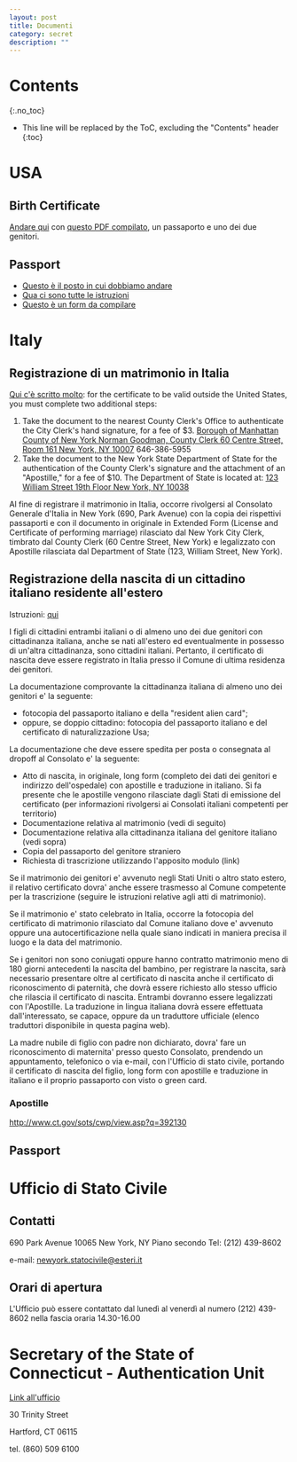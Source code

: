```yaml
---
layout: post
title: Documenti
category: secret
description: ""
---
```


# Contents
{:.no_toc}

* This line will be replaced by the ToC, excluding the "Contents" header
{:toc}

# USA

## Birth Certificate

[Andare qui](http://www.cityofnewhaven.com/vitalstatistics/) con [questo PDF compilato](http://www.cityofnewhaven.com/vitalstatistics/pdfs/application_birth_cert.pdf), un passaporto e uno dei due genitori.

## Passport

 * [Questo è il posto in cui dobbiamo andare](https://iafdb.travel.state.gov/DetailsForm.aspx?AFID=140285&vs=0)
 * [Qua ci sono tutte le istruzioni](https://travel.state.gov/content/passports/en/passports/under-16.html)
 * [Questo è un form da compilare](http://www.state.gov/documents/organization/212239.pdf)


# Italy

## Registrazione di un matrimonio in Italia

[Qui c'è scritto molto](http://www.cityclerk.nyc.gov/html/marriage/records.shtml): for the certificate to be valid outside the United States, you must complete two additional steps:

  1. Take the document to the nearest County Clerk's Office to authenticate the City Clerk's hand signature, for a fee of $3. [Borough of Manhattan County of New York Norman Goodman, County Clerk 60 Centre Street, Room 161 New York, NY 10007](https://goo.gl/maps/2irH6K4iRP62) 646-386-5955
  2. Take the document to the New York State Department of State for the authentication of the County Clerk's signature and the attachment of an "Apostille," for a fee of $10. The Department of State is located at: [123 William Street 19th Floor New York, NY 10038](https://goo.gl/maps/GRRSBmJLTAJ2)

Al fine di registrare il matrimonio in Italia, occorre rivolgersi al Consolato Generale d'Italia in New York (690, Park Avenue) con la copia dei rispettivi passaporti e con il documento in originale in Extended Form (License and Certificate of performing marriage) rilasciato dal New York City Clerk, timbrato dal County Clerk (60 Centre Street, New York) e legalizzato con Apostille rilasciata dal Department of State (123, William Street, New York).

## Registrazione della nascita di un cittadino italiano residente all'estero

Istruzioni: [qui](http://www.consnewyork.esteri.it/Consolato_NewYork/it/i_servizi/per-i-cittadini/stato-civile/atti-di-nascita.html)

I figli di cittadini entrambi italiani o di almeno uno dei due genitori con cittadinanza italiana, anche se nati all'estero ed eventualmente in possesso di un'altra cittadinanza, sono cittadini italiani. Pertanto, il certificato di nascita deve essere registrato in Italia presso il Comune di ultima residenza dei genitori.

La documentazione comprovante la cittadinanza italiana di almeno uno dei genitori e' la seguente:

 * fotocopia del passaporto italiano e della "resident alien card";
 * oppure, se doppio cittadino: fotocopia del passaporto italiano e del certificato di naturalizzazione Usa;

La documentazione che deve essere spedita per posta o consegnata al dropoff al Consolato e' la seguente:

 * Atto di nascita, in originale, long form (completo dei dati dei genitori e indirizzo dell'ospedale) con apostille e traduzione in italiano. Si fa presente che le apostille vengono rilasciate dagli Stati di emissione del certificato (per informazioni rivolgersi ai Consolati italiani competenti per territorio)
 * Documentazione relativa al matrimonio (vedi di seguito)
 * Documentazione relativa alla cittadinanza italiana del genitore italiano (vedi sopra)
 * Copia del passaporto del genitore straniero
 * Richiesta di trascrizione utilizzando l'apposito modulo (link)

Se il matrimonio dei genitori e' avvenuto negli Stati Uniti o altro stato estero, il relativo certificato dovra' anche essere trasmesso al Comune competente per la trascrizione (seguire le istruzioni relative agli atti di matrimonio).

Se il matrimonio e' stato celebrato in Italia, occorre la fotocopia del certificato di matrimonio rilasciato dal Comune italiano dove e' avvenuto oppure una autocertificazione nella quale siano indicati in maniera precisa il luogo e la data del matrimonio.

Se i genitori non sono coniugati oppure hanno contratto matrimonio meno di 180 giorni antecedenti la nascita del bambino, per registrare la nascita, sarà necessario presentare oltre al certificato di nascita anche il certificato di riconoscimento di paternità, che dovrà essere richiesto allo stesso ufficio che rilascia il certificato di nascita. Entrambi dovranno essere legalizzati con l'Apostille. La traduzione in lingua italiana dovrà essere effettuata dall'interessato, se capace, oppure da un traduttore ufficiale (elenco traduttori disponibile in questa pagina web).

La madre nubile di figlio con padre non dichiarato, dovra' fare un riconoscimento di maternita' presso questo Consolato, prendendo un appuntamento, telefonico o via e-mail, con l'Ufficio di stato civile, portando il certificato di nascita del figlio, long form con apostille e traduzione in italiano e il proprio passaporto con visto o green card.

### Apostille

http://www.ct.gov/sots/cwp/view.asp?q=392130

## Passport


# Ufficio di Stato Civile

## Contatti


690 Park Avenue
10065 New York, NY
Piano secondo
Tel: (212) 439-8602

e-mail: newyork.statocivile@esteri.it

## Orari di apertura

L'Ufficio può essere contattato dal lunedì al venerdì al numero (212) 439-8602 nella fascia oraria 14.30-16.00

# Secretary of the State of Connecticut - Authentication Unit

[Link all'ufficio](http://www.ct.gov/sots/cwp/view.asp?q=392130)

30 Trinity Street

Hartford, CT 06115

tel. (860) 509 6100
